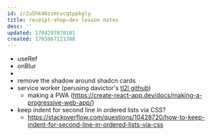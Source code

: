 ```yaml
---
id: ir2u5hk46zvmrvcqtppkgly
title: receipt-shop—dev lesson notes
desc: ''
updated: 1704297070101
created: 1703867221388
---
```


- useRef
- onBlur
- 
- remove the shadow around shadcn cards
- service worker (perusing davictor's [tl2l github](https://github.com/davictor24/truelayer-to-lunch-money/blob/1431711d56e21859f317271116be066fc046941b/frontend/src/index.tsx#L20))
  - making a PWA (https://create-react-app.dev/docs/making-a-progressive-web-app/)
- keep indent for second line in ordered lists via CSS?
  - https://stackoverflow.com/questions/10428720/how-to-keep-indent-for-second-line-in-ordered-lists-via-css